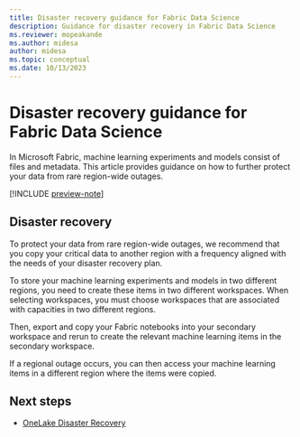 ```yaml
---
title: Disaster recovery guidance for Fabric Data Science
description: Guidance for disaster recovery in Fabric Data Science
ms.reviewer: mopeakande
ms.author: midesa
author: midesa 
ms.topic: conceptual
ms.date: 10/13/2023
---
```


# Disaster recovery guidance for Fabric Data Science

In Microsoft Fabric, machine learning experiments and models consist of files and metadata. This article provides guidance on how to further protect your data from rare region-wide outages.

[!INCLUDE [preview-note](../includes/preview-note.md)]

## Disaster recovery

To protect your data from rare region-wide outages, we recommend that you copy your critical data to another region with a frequency aligned with the needs of your disaster recovery plan.

To store your machine learning experiments and models in two different regions, you need to create these items in two different workspaces. When selecting workspaces, you must choose workspaces that are associated with capacities in two different regions.

Then, export and copy your Fabric notebooks into your secondary workspace and rerun to create the relevant machine learning items in the secondary workspace.

If a regional outage occurs, you can then access your machine learning items in a different region where the items were copied.

## Next steps

- [OneLake Disaster Recovery](../onelake/onelake-disaster-recovery.md)